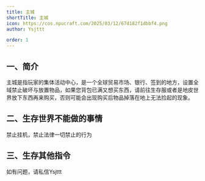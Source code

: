 ```yaml
---
title: 主城
shortTitle: 主城
icon: https://cos.npucraft.com/2025/03/12/67d182f1dbbf4.png
author: Ysjttt

order: 1
---
```





## **一、简介**

主城是指玩家的集体活动中心，是一个全球贸易市场、银行、签到的地方，设置全域禁止破坏与放置物品，如果您背包已满又想买东西，请前往生存服或者是地皮世界放下东西再来购买，否则可能会出现购买后物品掉落在地上无法捡起的现象。

## **二、生存世界不能做的事情**

禁止挂机，禁止法律一切禁止的行为

## **三、生存其他指令**

如有问题，请私信Ysjttt